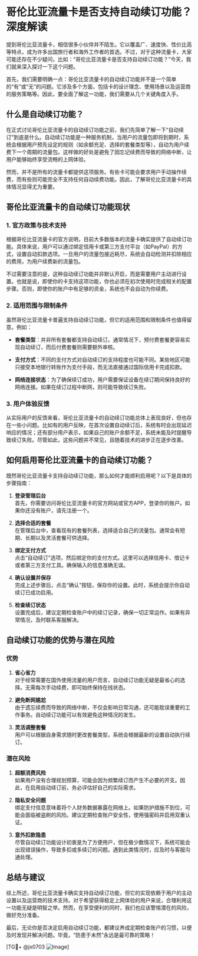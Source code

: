 # 哥伦比亚流量卡是否支持自动续订功能？深度解读

提到哥伦比亚流量卡，相信很多小伙伴并不陌生。它以覆盖广、速度快、性价比高等特点，成为许多出国旅行者和海外工作者的首选。不过，对于这种流量卡，大家可能还存在不少疑问，比如：“哥伦比亚流量卡是否支持自动续订功能？”今天，我们就来深入探讨一下这个问题。

首先，我们需要明确一点：哥伦比亚流量卡的自动续订功能并不是一个简单的“有”或“无”的问题。它涉及多个方面，包括卡的设计理念、使用场景以及运营商的服务策略等。因此，要全面了解这一功能，我们需要从几个关键角度入手。

## 什么是自动续订功能？

在正式讨论哥伦比亚流量卡的自动续订功能之前，我们先简单了解一下“自动续订”到底是什么。自动续订功能是一种服务机制，当用户的流量包即将到期时，系统会根据用户预先设定的规则（如余额充足、选择的套餐类型等），自动为用户续费下一个周期的流量包。这样做的好处是避免了因忘记续费而导致的网络中断，让用户能够始终享受流畅的上网体验。

然而，并不是所有的流量卡都提供这项服务。有些卡可能会要求用户手动操作续费，而有些则可能完全不支持任何自动续费功能。因此，了解哥伦比亚流量卡的具体情况显得尤为重要。

## 哥伦比亚流量卡的自动续订功能现状

### 1. **官方政策与技术支持**

根据哥伦比亚流量卡的官方说明，目前大多数版本的流量卡确实提供了自动续订功能。具体来说，用户可以通过绑定信用卡或第三方支付平台（如PayPal）的方式，设置自动扣款选项。一旦用户的流量包接近耗尽，系统会自动检测并扣除相应的费用，为用户续费新的流量包。

不过需要注意的是，这种自动续订功能并非默认开启，而是需要用户主动进行设置。也就是说，即使你的卡支持这项功能，你也必须在初次使用时完成相关的配置步骤。否则，即使你的账户中有足够的资金，系统也不会自动为你续费。

### 2. **适用范围与限制条件**

虽然哥伦比亚流量卡普遍支持自动续订功能，但它的适用范围和限制条件也值得留意。例如：

- **套餐类型**：并非所有套餐都支持自动续订。通常情况下，预付费套餐更容易实现自动续订，而后付费套餐则需要额外审核。
  
- **支付方式**：不同的支付方式对自动续订的支持程度也可能不同。某些地区可能只接受本地银行转账作为支付手段，而无法直接通过国际信用卡完成扣款。

- **网络连接状态**：为了确保续订成功，用户需要保证设备在续订期间保持良好的网络连接。如果在续订过程中断网，则可能导致续订失败。

### 3. **用户体验反馈**

从实际用户的反馈来看，哥伦比亚流量卡的自动续订功能总体上表现良好，但也存在一些小问题。比如有的用户反映，在首次设置自动续订后，系统有时会出现延迟响应的情况；还有部分用户表示，如果自己的账户余额不足，系统未能及时提醒导致续订失败。尽管如此，这些问题并不常见，且随着技术的进步正在逐步改善。

## 如何启用哥伦比亚流量卡的自动续订功能？

既然哥伦比亚流量卡支持自动续订功能，那么如何才能顺利启用呢？以下是具体的步骤指南：

1. **登录管理后台**  
   首先，你需要访问哥伦比亚流量卡的官方网站或官方APP，登录你的账户。如果你还没有账户，请先注册一个。

2. **选择合适的套餐**  
   在管理后台中，查看现有的套餐列表，选择适合自己的流量包。通常会有短期、长期以及灵活套餐可供选择。

3. **绑定支付方式**  
   点击“自动续订”选项，然后绑定你的支付方式。这里可以选择信用卡、借记卡或者第三方支付工具。确保输入的信息准确无误。

4. **确认设置并保存**  
   完成上述步骤后，点击“确认”按钮，保存你的设置。此时，系统会提示你自动续订已成功启用。

5. **检查续订状态**  
   设置完成后，建议定期检查账户中的续订记录，确保一切正常运作。如果有异常情况，及时联系客服解决。

## 自动续订功能的优势与潜在风险

### 优势

1. **省心省力**  
   对于经常需要在国外使用流量的用户而言，自动续订功能无疑是最省心的选择。无需每次手动续费，即可始终保持在线状态。

2. **避免断网尴尬**  
   由于遗忘续费而导致的网络中断，不仅会影响日常沟通，还可能耽误重要的工作事务。自动续订功能可以有效避免这种情况的发生。

3. **灵活调整套餐**  
   用户可以根据自身需求随时更改套餐类型，系统会根据最新的设置自动执行续订。

### 潜在风险

1. **超额消费风险**  
   如果用户没有合理规划预算，可能会因为频繁续订而产生不必要的开支。因此，在启用自动续订前，务必评估好自己的实际需求。

2. **隐私安全问题**  
   绑定支付信息意味着将个人财务数据暴露在网络上。如果防护措施不到位，可能会面临被盗刷的风险。建议定期检查账户安全性，使用强密码并启用双重认证。

3. **意外扣款隐患**  
   尽管自动续订功能设计初衷是为了方便用户，但在极少数情况下，系统可能会出现错误操作，导致多扣或多续订的问题。遇到此类情况时，应及时与客服沟通处理。

## 总结与建议

综上所述，哥伦比亚流量卡确实支持自动续订功能，但它的实现依赖于用户的主动设置以及运营商的技术支持。对于希望获得稳定上网体验的用户来说，合理利用这一功能无疑是明智之举。然而，在享受便利的同时，我们也应该警惕潜在的风险，做好充分准备。

最后，无论你是否决定启用自动续订功能，都建议养成定期检查账户的习惯，以便及时发现并解决问题。毕竟，“防患于未然”永远是最可靠的策略！

[TG💪+ @jx0703 ![Image](https://github.com/user-attachments/assets/dbca1d08-cadb-493c-b0ec-ad6f7a83f270)]